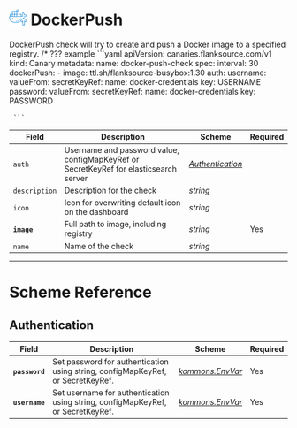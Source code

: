 # <img src='https://raw.githubusercontent.com/flanksource/flanksource-ui/main/src/icons/dockerPush.svg' style='height: 32px'/> DockerPush

DockerPush check will try to create and push a Docker image to a specified registry.
/*
??? example
     ```yaml
     apiVersion: canaries.flanksource.com/v1
     kind: Canary
     metadata:
       name: docker-push-check
     spec:
       interval: 30
       dockerPush:
         - image: ttl.sh/flanksource-busybox:1.30
           auth:
             username: 
               valueFrom: 
                 secretKeyRef:
                   name: docker-credentials
                   key: USERNAME
             password: 
               valueFrom: 
                 secretKeyRef:
                   name: docker-credentials
                   key: PASSWORD
     
     ```

| Field | Description | Scheme | Required |
| ----- | ----------- | ------ | -------- |
| `auth` | Username and password value, configMapKeyRef or SecretKeyRef for elasticsearch server | [*Authentication*](#authentication) |  |
| `description` | Description for the check | *string* |  |
| `icon` | Icon for overwriting default icon on the dashboard | *string* |  |
| **`image`** | Full path to image, including registry | *string* | Yes |
| `name` | Name of the check | *string* |  |

---
# Scheme Reference
## Authentication

| Field | Description | Scheme | Required |
| ----- | ----------- | ------ | -------- |
| **`password`** | Set password for authentication using string, configMapKeyRef, or SecretKeyRef. | [*kommons.EnvVar*](https://pkg.go.dev/github.com/flanksource/kommons#EnvVar) | Yes |
| **`username`** | Set username for authentication using string, configMapKeyRef, or SecretKeyRef. | [*kommons.EnvVar*](https://pkg.go.dev/github.com/flanksource/kommons#EnvVar) | Yes | 